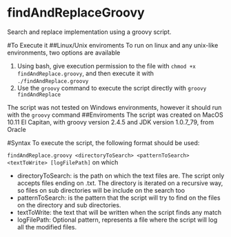 # findAndReplaceGroovy
Search and replace implementation using a groovy script.

#To Execute it
##Linux/Unix enviroments
To run on linux and any unix-like environments, two options are available

1. Using bash, give execution permission to the file with `chmod +x findAndReplace.groovy`, and then execute it with `./findAndReplace.groovy`
1. Use the `groovy` command to execute the script directly with `groovy findAndReplace`

The script was not tested on Windows environments, however it should run with the `groovy` command
##Enviroments
The script was created on MacOS 10.11 El Capitan, with groovy version 2.4.5 and JDK version 1.0.7_79, from Oracle

#Syntax
To execute the script, the following format should be used:

`findAndReplace.groovy <directoryToSearch> <patternToSearch> <textToWrite> [logFilePath]` on which
- directoryToSearch: is the path on which the text files are. The script only accepts files ending on .txt. The directory is iterated on a recursive way, so files on sub directories will be include on the search too
- patternToSearch: is the pattern that the script will try to find on the files on the directory and sub directories.
- textToWrite: the text that will be written when the script finds any match
- logFilePath: Optional pattern, represents a file where the script will log all the modified files.

